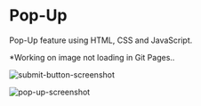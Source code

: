 # Pop-Up
Pop-Up feature using HTML, CSS and JavaScript.

*Working on image not loading in Git Pages..

![submit-button-screenshot](https://github.com/daleskinz/Pop-Up/assets/141495352/4163cb9f-3cb2-4ac0-8baf-11814059d955)

![pop-up-screenshot](https://github.com/daleskinz/Pop-Up/assets/141495352/ba4d6b10-7484-4df5-b1d3-c8ccb4a27225)
